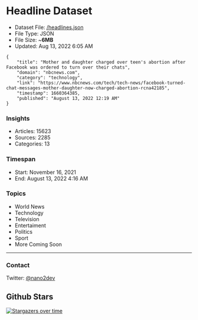 # Headline Dataset

- Dataset File: [/headlines.json](https://raw.githubusercontent.com/fwd/news/master/headlines.json) 
- File Type: JSON
- File Size: ~**6MB**
- Updated: Aug 13, 2022 6:05 AM

```
{
    "title": "Mother and daughter charged over teen's abortion after Facebook was ordered to turn over their chats",
    "domain": "nbcnews.com",
    "category": "technology",
    "link": "https://www.nbcnews.com/tech/tech-news/facebook-turned-chat-messages-mother-daughter-now-charged-abortion-rcna42185",
    "timestamp": 1660364385,
    "published": "August 13, 2022 12:19 AM"
}
```

### Insights

- Articles: 15623
- Sources: 2285
- Categories: 13

### Timespan

- Start: November 16, 2021
- End: August 13, 2022 4:16 AM

### Topics

- World News
- Technology
- Television
- Entertaiment
- Politics
- Sport
- More Coming Soon

---

### Contact 

Twitter: [@nano2dev](https://twitter.com/nano2dev)

## Github Stars

[![Stargazers over time](https://starchart.cc/fwd/news.svg)](https://starchart.cc/fwd/news)
	